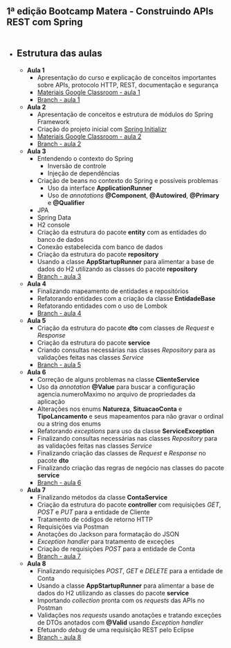 ## 1ª edição Bootcamp Matera - Construindo APIs REST com Spring

```

```

* ## Estrutura das aulas

  * **Aula 1**
      * Apresentação do curso e explicação de conceitos importantes sobre APIs, protocolo HTTP, REST, documentação e segurança
      * [Materiais Google Classroom - aula 1](https://classroom.google.com/c/MjIzNDc2OTExMTMx/m/MjU3NDI1NjA0NzYy/details)
      * [Branch - aula 1](https://github.com/materasystems/bootcamp-1-spring/tree/aula1)
  * **Aula 2**
      * Apresentação de conceitos e estrutura de módulos do Spring Framework
      * Criação do projeto inicial com [Spring Initializr](https://start.spring.io/)
      * [Materiais Google Classroom - aula 2](https://classroom.google.com/c/MjIzNDc2OTExMTMx/m/MjU4MDE5NzQ4NzE2/details)
      * [Branch - aula 2](https://github.com/materasystems/bootcamp-1-spring/tree/aula2)
  * **Aula 3**
      * Entendendo o contexto do Spring
        * Inversão de controle
        * Injeção de dependências
      * Criação de beans no contexto do Spring e possíveis problemas
        * Uso da interface **ApplicationRunner**
        * Uso de *annotations* **@Component**, **@Autowired**, **@Primary** e **@Qualifier**
      * JPA
      * Spring Data
      * H2 console
      * Criação da estrutura do pacote **entity** com as entidades do banco de dados
      * Conexão estabelecida com banco de dados
      * Criação da estrutura do pacote **repository**
      * Usando a classe **AppStartupRunner** para alimentar a base de dados do H2 utilizando as classes do pacote **repository**
      * [Branch - aula 3](https://github.com/materasystems/bootcamp-1-spring/tree/aula3)
  * **Aula 4**
      * Finalizando mapeamento de entidades e repositórios
      * Refatorando entidades com a criação da classe **EntidadeBase**
      * Refatorando entidades com o uso de Lombok
      * [Branch - aula 4](https://github.com/materasystems/bootcamp-1-spring/tree/aula4)
  * **Aula 5**
      * Criação da estrutura do pacote **dto** com classes de *Request* e *Response*
      * Criação da estrutura do pacote **service**
      * Criando consultas necessárias nas classes *Repository* para as validações feitas nas classes *Service*
      * [Branch - aula 5](https://github.com/materasystems/bootcamp-1-spring/tree/aula5)
  * **Aula 6**
      * Correção de alguns problemas na classe **ClienteService**
      * Uso da *annotation* **@Value** para buscar a configuração agencia.numeroMaximo no arquivo de propriedades da aplicação
      * Alterações nos enums **Natureza**, **SituacaoConta** e **TipoLancamento** e seus mapeamentos para não gravar o ordinal ou a string dos enums
      * Refatorando *exceptions* para uso da classe **ServiceException**
      * Finalizando consultas necessárias nas classes *Repository* para as validações feitas nas classes *Service*
      * Finalizando criação das classes de *Request* e *Response* no pacote **dto**
      * Finalizando criação das regras de negócio nas classes do pacote **service**
      * [Branch - aula 6](https://github.com/materasystems/bootcamp-1-spring/tree/aula6)
  * **Aula 7**
      * Finalizando métodos da classe **ContaService**
      * Criação da estrutura do pacote **controller** com requisições *GET*, *POST* e *PUT* para a entidade de Cliente
      * Tratamento de códigos de retorno HTTP
      * Requisições via Postman
      * Anotações do Jackson para formatação do JSON
      * *Exception handler* para tratamento de exceções
      * Criação de requisições *POST* para a entidade de Conta
      * [Branch - aula 7](https://github.com/materasystems/bootcamp-1-spring/tree/aula7)
  * **Aula 8**
      * Finalizando requisições *POST*, *GET* e *DELETE* para a entidade de Conta
      * Usando a classe **AppStartupRunner** para alimentar a base de dados do H2 utilizando as classes do pacote **service**
      * Importando *collection* pronta com os *requests* das APIs no Postman
      * Validações nos *requests* usando anotações e tratando exceções de DTOs anotados com **@Valid** usando *Exception handler*
      * Efetuando *debug* de uma requisição REST pelo Eclipse
      * [Branch - aula 8](https://github.com/materasystems/bootcamp-1-spring/tree/aula8)
